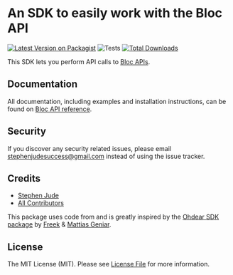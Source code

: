 # An SDK to easily work with the Bloc API

[![Latest Version on Packagist](https://img.shields.io/packagist/v/stephenjude/bloc-php-sdk.svg?style=flat-square)](https://packagist.org/packages/stephenjude/bloc-php-sdk)
![Tests](https://github.com/stephenjude/bloc-php-sdk/workflows/run-tests/badge.svg)
[![Total Downloads](https://img.shields.io/packagist/dt/stephenjude/bloc-php-sdk.svg?style=flat-square)](https://packagist.org/packages/stephenjude/bloc-php-sdk)

This SDK lets you perform API calls to [Bloc APIs](https://blochq.io).

## Documentation

All documentation, including examples and installation instructions, can be found on [Bloc API reference](https://docs.blochq.io/reference).

## Security

If you discover any security related issues, please email stephenjudesuccess@gmail.com instead of using the issue tracker.

## Credits

- [Stephen Jude](https://github.com/stephenjude)
- [All Contributors](../../contributors)

This package uses code from and is greatly inspired by the [Ohdear SDK package](https://github.com/ohdearapp/ohdear-php-sdk) by [Freek](https://github.com/freekmurze) & [Mattias Geniar](https://github.com/mattiasgeniar).

## License

The MIT License (MIT). Please see [License File](LICENSE.md) for more information.
